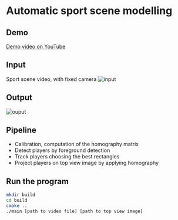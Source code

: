 # Automatic sport scene modelling

## Demo
[Demo video on YouTube](https://www.youtube.com/watch?v=p3PAhbZSOk4)

## Input 
Sport scene video, with fixed camera
![input](demo/input.png)
## Output
![ouput](demo/output.png)

## Pipeline
* Calibration, computation of the homography matrix
* Detect players by foreground detection
* Track players choosing the best rectangles
* Project players on top view image by applying homography


## Run the program

```bash
mkdir build
cd build
cmake ..
./main [path to video file] [path to top view image]
```
